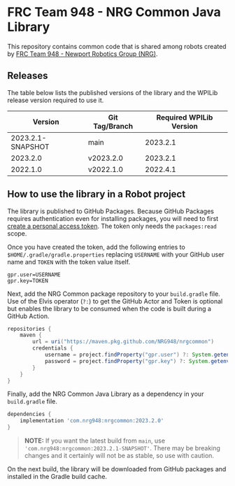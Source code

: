 # FRC Team 948 - NRG Common Java Library

This repository contains common code that is shared among robots created by [FRC Team 948 - Newport Robotics Group (NRG)](https://www.nrg948.com/).

## Releases

The table below lists the published versions of the library and the WPILib release version required to use it.

| Version           | Git Tag/Branch | Required WPILib Version |
|-------------------|----------------|-------------------------|
| 2023.2.1-SNAPSHOT | main           | 2023.2.1                |
| 2023.2.0          | v2023.2.0      | 2023.2.1                |
| 2022.1.0          | v2022.1.0      | 2022.4.1                |

## How to use the library in a Robot project

The library is published to GitHub Packages. Because GitHub Packages requires authentication even for installing packages, you will need to first [create a personal access token](https://docs.github.com/en/authentication/keeping-your-account-and-data-secure/creating-a-personal-access-token). The token only needs the `packages:read` scope.

Once you have created the token, add the following entries to `$HOME/.gradle/gradle.properties` replacing `USERNAME` with your GitHub user name and `TOKEN` with the token value itself.

```properties
gpr.user=USERNAME
gpr.key=TOKEN
```

Next, add the NRG Common package repository to your `build.gradle` file. Use of the Elvis operator (`?:`) to get the GitHub Actor and Token is optional but enables the library to be consumed when the code is built during a GitHub Action.

```gradle
repositories {
    maven {
        url = uri("https://maven.pkg.github.com/NRG948/nrgcommon")
        credentials {
            username = project.findProperty("gpr.user") ?: System.getenv("GITHUB_ACTOR")
            password = project.findProperty("gpr.key") ?: System.getenv("GITHUB_TOKEN")
        }
    }
}
```

Finally, add the NRG Common Java Library as a dependency in your `build.gradle` file.

```gradle
dependencies {
    implementation 'com.nrg948:nrgcommon:2023.2.0'
}
```

> **NOTE:** If you want the latest build from `main`, use `'com.nrg948:nrgcommon:2023.2.1-SNAPSHOT'`. There may be breaking changes and it certainly will not be as stable, so use with caution.

On the next build, the library will be downloaded from GitHub packages and installed in the Gradle build cache.
